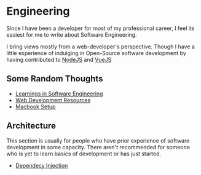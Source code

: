 # Engineering

Since I have been a developer for most of my professional career, I feel its easiest for me to write about Software Engineering.

I bring views mostly from a web-developer's perspective. Though I have a little experience of indulging in Open-Source software development by having contributed to [NodeJS](https://nodejs.org/) and [VueJS](https://vuejs.org/)


## Some Random Thoughts
* [Learnings in Software Engineering](/engineering/learnings-in-software-engineering)
* [Web Development Resources](/engineering/webdevelopment-resources)
* [Macbook Setup](/engineering/macbook-setup)


## Architecture 

This section is usually for people who have prior experience of software development in some capacity. There aren't recommended for someone who is yet to learn basics of development or has just started.

* [Dependecy Injection](/engineering/architecture/dependency-injection)
